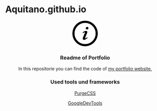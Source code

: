 # Aquitano.github.io

<p align="center">
  <img src="images/iconmonstr-info-8-240.png" alt="Logo: Information" width="80" height="80">

  <h3 align="center">Readme of Portfolio</h3>

  <p align="center">
    In this repositorie you can find the code of <a href=https://aquitano.github.io/>my portfolio website.</a>
  </p>
</p>

<p>
  <h3 align="center">
    Used tools und frameworks
    </h3>
    
  <p align="center">
  <a href="https://purgecss.com"> PurgeCSS </a>
  </p>
 <p align="center">
  <a href="https://developers.google.com/web/tools/chrome-devtools/">GoogleDevTools</a>
  </p>
</p>
